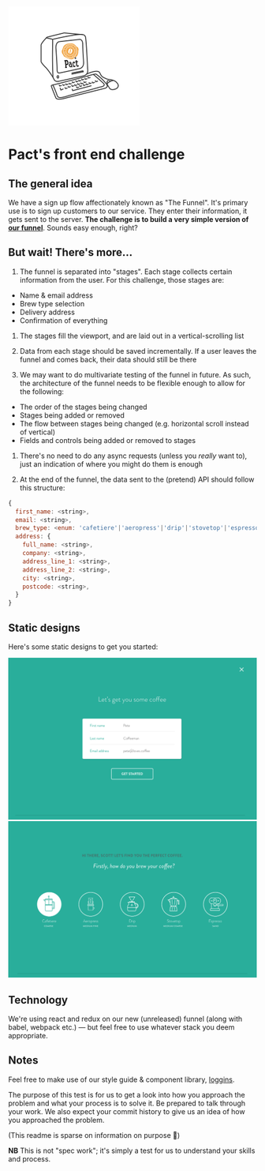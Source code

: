 ![puta](https://github.com/PactCoffee/js-ui-challenge/raw/master/puta.png)

Pact's front end challenge
==========================

The general idea
----------------

We have a sign up flow affectionately known as "The Funnel". It's primary use is to sign up customers to our service. They enter their information, it gets sent to the server. **The challenge is to build a very simple version of [our funnel](http://pactcoffee.com/sign-up)**. Sounds easy enough, right?


But wait! There's more...
-------------------------

1. The funnel is separated into "stages". Each stage collects certain information from the user. For this challenge, those stages are:
  - Name & email address
  - Brew type selection
  - Delivery address
  - Confirmation of everything

1. The stages fill the viewport, and are laid out in a vertical-scrolling list

1. Data from each stage should be saved incrementally. If a user leaves the funnel and comes back, their data should still be there

1. We may want to do multivariate testing of the funnel in future. As such, the architecture of the funnel needs to be flexible enough to allow for the following:

  - The order of the stages being changed
  - Stages being added or removed
  - The flow between stages being changed (e.g. horizontal scroll instead of vertical)
  - Fields and controls being added or removed to stages

1. There's no need to do any async requests (unless you _really_ want to), just an indication of where you might do them is enough

1. At the end of the funnel, the data sent to the (pretend) API should follow this structure:
```js
{
  first_name: <string>,
  email: <string>,
  brew_type: <enum: 'cafetiere'|'aeropress'|'drip'|'stovetop'|'espresso'>,
  address: {
    full_name: <string>,
    company: <string>,
    address_line_1: <string>,
    address_line_2: <string>,
    city: <string>,
    postcode: <string>,
  }
}
```

Static designs
--------------

Here's some static designs to get you started:

![First](https://github.com/PactCoffee/js-ui-challenge/raw/master/1.png)
![Second](https://github.com/PactCoffee/js-ui-challenge/raw/master/2.png)

Technology
----------

We're using react and redux on our new (unreleased) funnel (along with babel, webpack etc.) — but feel free to use whatever stack you deem appropriate.


Notes
-----

Feel free to make use of our style guide & component library, [loggins](https://github.com/PactCoffee/loggins).

The purpose of this test is for us to get a look into how you approach the problem and what your process is to solve it. Be prepared to talk through your work. We also expect your commit history to give us an idea of how you approached the problem.

(This readme is sparse on information on purpose 💃)

**NB** This is not "spec work"; it's simply a test for us to understand your skills and process.
